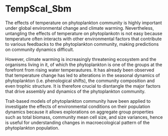 # TempScal_Sbm
The effects of temperature on phytoplankton community is highly important under global environmental change and climate warming. Nevertheless, untangling the effects of temperature on phytoplankotn is not easy because temperature often interacts with other environmental factors that contribute to various feedbacks to the phytoplankton community, making predictions on community dynamics difficult.

However, climate warming is increasingly threatening ecosystem and the organisms living in it, of which the phytoplankton is one of the groups at the forefront from rising water temperautures. It has already been observed that temperature change has led to alterations in the seasonal dynamics of phytoplankton (i.e. phenological shifts), the community composition and even trophic structure. It is therefore crucial to disntangle the major factors that drive assembly and dynamics of the phytoplankton community.

Trait-based models of phytoplankton community have been applied to investigate the effects of environmental conditions on their population dynamics because it allows explorations on aggregate group properties such as total biomass, community mean cell size, and size variances, hence is useful for understanding changes in macroecological pattern of the phytoplankton population.

